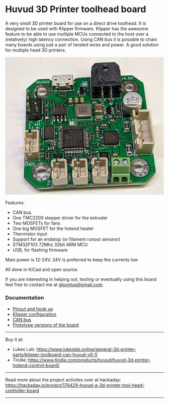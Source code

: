 # Huvud 3D Printer toolhead board
A very small 3D printer board for use on a direct drive toolhead. It is designed to be used with Klipper firmware.
Klipper has the awesome feature to be able to use multiple MCUs connected to the host over a (relatively) high latency connection. Using CAN bus it is possible to chain many boards using just a pair of twisted wires and power. A good solution for multiple head 3D printers.

![Image of Board](doc/050_small.jpg)

Features: 
* CAN bus. 
* One TMC2209 stepper driver for the extruder
* Two MOSFETs for fans
* One big MOSFET for the hotend heater
* Thermistor input
* Support for an endstop (or filament runout sensnor)
* STM32F103 72Mhz 32bit ARM MCU
* USB, for flashing firmware

Main power is 12-24V. 24V is preferred to keep the currents low

All done in KiCad and open source. 

If you are interesting in helping out, testing or eventually using this board feel free to contact me at glpontus@gmail.com.

### Documentation

* [Pinout and hook up](doc/pinout.md)
* [Klipper configuration](doc/klipper.md)
* [CAN bus](doc/canbus.md)
* [Prototype versions of the board](doc/versions.md)

---
Buy it at:

* Lukes Lab: https://www.lukeslab.online/general-3d-printer-parts/klipper-toolboard-can-huvud-v0-5
* Tindie: https://www.tindie.com/products/huvud/huvud-3d-printer-hotend-control-board/



---

Read more about the project activites over at hackaday:
https://hackaday.io/project/174429-huvud-a-3d-printer-tool-head-controller-board

---



